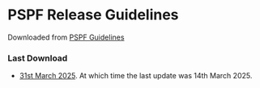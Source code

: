 # PSPF Release Guidelines

Downloaded from [PSPF Guidelines](https://www.protectivesecurity.gov.au/publications-library/pspf-guidelines)

### Last Download

* [31st March 2025](./20250331/pspf-release-2024-guidelines_0.pdf). At which time the last update was 14th March 2025.
